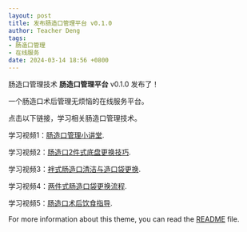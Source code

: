 ```yaml
---
layout: post
title: 发布肠造口管理平台 v0.1.0
author: Teacher Deng
tags:
- 肠造口管理
- 在线服务
date: 2024-03-14 18:56 +0800
---
```

肠造口管理技术 **肠造口管理平台** v0.1.0 发布了！

一个肠造口术后管理无烦恼的在线服务平台。

点击以下链接，学习相关肠造口管理技术。

学习视频1：[肠造口管理小讲堂](https://www.bilibili.com/video/BV1KB4y1Z7Vf/?spm_id_from=333.337.search-card.all.click).

学习视频2：[肠造口2件式底盘更换技巧](https://www.bilibili.com/video/BV14d4y1L7pH/?spm_id_from=333.337.search-card.all.click).

学习视频3：[袢式肠造口清洁与造口袋更换](https://www.bilibili.com/video/BV16b4y157Uj/?spm_id_from=333.337.search-card.all.click).

学习视频4：[两件式肠造口袋更换流程](https://www.bilibili.com/video/BV1UZ4y1M7Tp/?spm_id_from=333.337.search-card.all.click).

学习视频5：[肠造口术后饮食指导](https://www.bilibili.com/video/BV1ph4y1S7iR/?spm_id_from=333.337.search-card.all.click).

For more information about this theme, you can read the [README](https://github.com/vszhub/not-pure-poole/blob/master/README.md) file.
